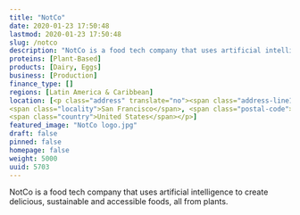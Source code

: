 ```yaml
---
title: "NotCo"
date: 2020-01-23 17:50:48
lastmod: 2020-01-23 17:50:48
slug: /notco
description: "NotCo is a food tech company that uses artificial intelligence to create delicious, sustainable and accessible foods, all from plants."
proteins: [Plant-Based]
products: [Dairy, Eggs]
business: [Production]
finance_type: []
regions: [Latin America & Caribbean]
location: [<p class="address" translate="no"><span class="address-line1">Market Street</span><br>
<span class="locality">San Francisco</span>, <span class="postal-code">94102</span><br>
<span class="country">United States</span></p>]
featured_image: "NotCo logo.jpg"
draft: false
pinned: false
homepage: false
weight: 5000
uuid: 5703
---
```

<p>NotCo is a food tech company that uses artificial intelligence to create delicious, sustainable and accessible foods, all from plants.</p>
